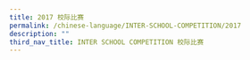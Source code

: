 ```yaml
---
title: 2017 校际比赛
permalink: /chinese-language/INTER-SCHOOL-COMPETITION/2017
description: ""
third_nav_title: INTER SCHOOL COMPETITION 校际比赛
---
```

